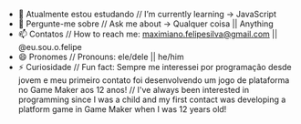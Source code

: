 - 🌱 Atualmente estou estudando // I’m currently learning -> JavaScript
- 💬 Pergunte-me sobre // Ask me about -> Qualquer coisa || Anything
- 📫 Contatos // How to reach me: maximiano.felipesilva@gmail.com || @eu.sou.o.felipe
- 😄 Pronomes // Pronouns: ele/dele || he/him
- ⚡ Curiosidade // Fun fact: Sempre me interessei por programação desde jovem e meu primeiro contato foi desenvolvendo um jogo de plataforma no Game Maker aos 12 anos! // I've always been interested in programming since I was a child and my first contact was developing a platform game in Game Maker when I was 12 years old!

